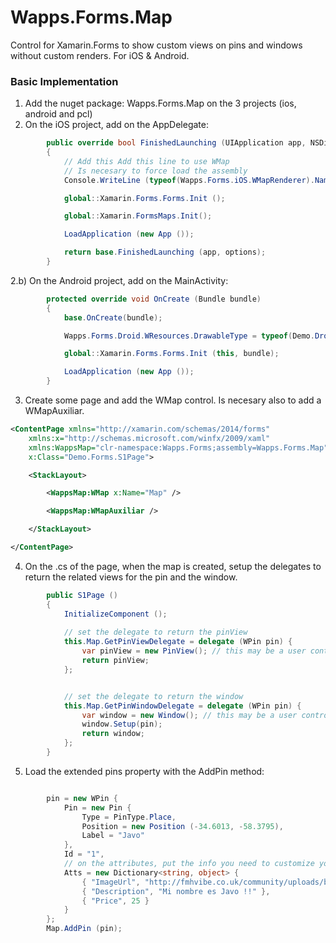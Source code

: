 # Wapps.Forms.Map
Control for Xamarin.Forms to show custom views on pins and windows without custom renders. For iOS &amp; Android.



### Basic Implementation
1) Add the nuget package: Wapps.Forms.Map on the 3 projects (ios, android and pcl)
2) On the iOS project, add on the AppDelegate:
```c#
		public override bool FinishedLaunching (UIApplication app, NSDictionary options)
		{
			// Add this Add this line to use WMap
			// Is necesary to force load the assembly
			Console.WriteLine (typeof(Wapps.Forms.iOS.WMapRenderer).Name);

			global::Xamarin.Forms.Forms.Init ();

			global::Xamarin.FormsMaps.Init();

			LoadApplication (new App ());

			return base.FinishedLaunching (app, options);
		}
```
2.b) On the Android project, add on the MainActivity:
```c#
		protected override void OnCreate (Bundle bundle)
		{
			base.OnCreate(bundle);

			Wapps.Forms.Droid.WResources.DrawableType = typeof(Demo.Droid.Resource.Drawable);

			global::Xamarin.Forms.Forms.Init (this, bundle);

			LoadApplication (new App ());
		}
```

3) Create some page and add the WMap control. Is necesary also to add a WMapAuxiliar.

```xml
<ContentPage xmlns="http://xamarin.com/schemas/2014/forms"
	xmlns:x="http://schemas.microsoft.com/winfx/2009/xaml"
	xmlns:WappsMap="clr-namespace:Wapps.Forms;assembly=Wapps.Forms.Map"
	x:Class="Demo.Forms.S1Page">

 	<StackLayout>

 		<WappsMap:WMap x:Name="Map" />

 		<WappsMap:WMapAuxiliar />

 	</StackLayout>

</ContentPage>
```

4) On the .cs of the page, when the map is created, setup the delegates to return the related views for the pin and the window.

```c#
		public S1Page ()
		{
			InitializeComponent ();
		
			// set the delegate to return the pinView
			this.Map.GetPinViewDelegate = delegate (WPin pin) {
				var pinView = new PinView(); // this may be a user control
				return pinView;
			};


			// set the delegate to return the window
			this.Map.GetPinWindowDelegate = delegate (WPin pin) {
				var window = new Window(); // this may be a user control
				window.Setup(pin);
				return window;
			};			
		}
```

5) Load the extended pins property with the AddPin method:
```c#

		pin = new WPin {
			Pin = new Pin {
				Type = PinType.Place,
				Position = new Position (-34.6013, -58.3795),
				Label = "Javo"
			},
			Id = "1",
			// on the attributes, put the info you need to customize your pin/window
			Atts = new Dictionary<string, object> {
				{ "ImageUrl", "http://fmhvibe.co.uk/community/uploads/b095eb4e9b8fae5afef6fa79a509a1ab.jpg" },
				{ "Description", "Mi nombre es Javo !!" },
				{ "Price", 25 }
			}
		};
		Map.AddPin (pin);

```

